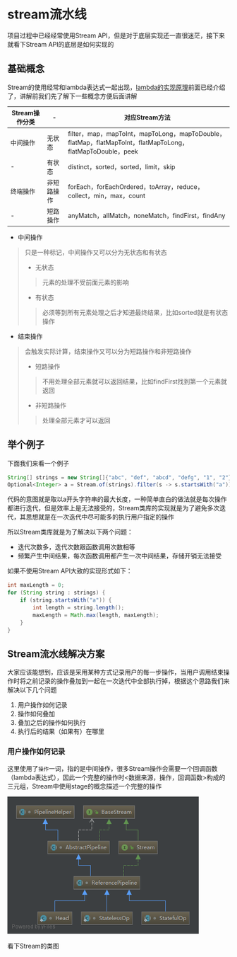 # stream流水线
项目过程中已经经常使用Stream API，但是对于底层实现还一直很迷茫，接下来就看下Stream API的底层是如何实现的
## 基础概念
Stream的使用经常和lambda表达式一起出现，[lambda的实现原理](lambda.md)前面已经介绍了，讲解前我们先了解下一些概念方便后面讲解

Stream操作分类|-|对应Stream方法
---|---|---
中间操作|无状态|filter，map，mapToInt，mapToLong，mapToDouble，flatMap，flatMapToInt，flatMapToLong，flatMapToDouble，peek
-|有状态|distinct，sorted，sorted，limit，skip
终端操作|非短路操作|forEach，forEachOrdered，toArray，reduce，collect，min，max，count
-|短路操作|anyMatch，allMatch，noneMatch，findFirst，findAny
* 中间操作
> 只是一种标记，中间操作又可以分为无状态和有状态
> * 无状态
>> 元素的处理不受前面元素的影响
> * 有状态
>> 必须等到所有元素处理之后才知道最终结果，比如sorted就是有状态操作
* 结束操作
> 会触发实际计算，结束操作又可以分为短路操作和非短路操作
> * 短路操作
>> 不用处理全部元素就可以返回结果，比如findFirst找到第一个元素就返回
> * 非短路操作
>> 处理全部元素才可以返回
## 举个例子
下面我们来看一个例子
```java
String[] strings = new String[]{"abc", "def", "abcd", "defg", "1", "2"};
Optional<Integer> a = Stream.of(strings).filter(s -> s.startsWith("a")).map(String::length).sorted().max(Integer::compareTo);
```
代码的意图就是取以a开头字符串的最大长度，一种简单直白的做法就是每次操作都进行迭代，但是效率上是无法接受的，Stream类库的实现就是为了避免多次迭代，其思想就是在一次迭代中尽可能多的执行用户指定的操作

所以Stream类库就是为了解决以下两个问题：
* 迭代次数多，迭代次数跟函数调用次数相等
* 频繁产生中间结果，每次函数调用都产生一次中间结果，存储开销无法接受

如果不使用Stream API大致的实现形式如下：
```java
int maxLength = 0;
for (String string : strings) {
    if (string.startsWith("a")) {
        int length = string.length();
        maxLength = Math.max(length, maxLength);
    }
}
```
## Stream流水线解决方案
大家应该能想到，应该是采用某种方式记录用户的每一步操作，当用户调用结束操作时将之前记录的操作叠加到一起在一次迭代中全部执行掉，根据这个思路我们来解决以下几个问题
1. 用户操作如何记录
2. 操作如何叠加
3. 叠加之后的操作如何执行
4. 执行后的结果（如果有）在哪里

### 用户操作如何记录
这里使用了`操作`一词，指的是中间操作，很多Stream操作会需要一个回调函数（lambda表达式），因此一个完整的操作时<数据来源，操作，回调函数>构成的三元组，Stream中使用stage的概念描述一个完整的操作


![Stream](../../resources/image/Stream.png "Stream")

看下Stream的类图
